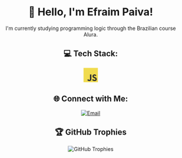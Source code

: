 <div align="center">

# 👋 Hello, I'm Efraim Paiva!

I'm currently studying programming logic through the Brazilian course Alura.

## 💻 Tech Stack:
<p align="center">
  <img src="https://raw.githubusercontent.com/devicons/devicon/master/icons/javascript/javascript-original.svg" alt="javascript" width="40" height="40"/>
</p>

## 🌐 Connect with Me:
<p align="center">
  <a href="mailto:efgaroto@gmail.com"><img src="https://img.shields.io/badge/Email-efraim.paiva%40email.com-blue" alt="Email"></a>
  
## 🏆 GitHub Trophies
<p align="center">
  <img src="https://github-profile-trophy.vercel.app/?username=efraim-paiva&theme=radical&no-frame=true&no-bg=false&margin-w=4" alt="GitHub Trophies"/>
</p>

</div>
